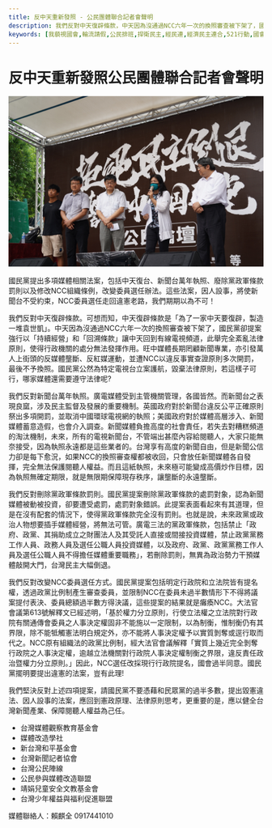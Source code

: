 ```yaml
---
title: 反中天重新發照 - 公民團體聯合記者會聲明
description: 我們反對中天復辟條款，中天因為沒通過NCC六年一次的換照審查被下架了，國民黨卻提案強行以「持續經營」和「回溯條款」讓中天回到有線電視頻道，此舉完全紊亂法律原則，使得行政機關的處分無法發揮作用。旺中媒體長期罔顧新聞專業，亦引發萬人上街頭的反媒體壟斷、反紅媒運動，並遭NCC以違反事實查證原則多次開罰，最後不予換照。
keywords: [我藐視國會,輪流請假,公民排班,捍衛民主,經民連,經濟民主連合,521行動,國會濫權,立院集結,在地對話,前進新北,不當黨產條例,救國團]
---
```

# 反中天重新發照公民團體聯合記者會聲明

![反中天重新發照公民團發言](img/DSC00799.jpg)

國民黨提出多項媒體相關法案，包括中天復台、新聞台萬年執照、廢除黨政軍條款罰則以及修改NCC組織條例，改變委員選任辦法。這些法案，因人設事，將使新聞台不受約束，NCC委員選任走回違憲老路，我們期期以為不可！

我們反對中天復辟條款。可想而知，中天復辟條款是「為了一家中天要復辟，製造一堆袁世凱」。中天因為沒通過NCC六年一次的換照審查被下架了，國民黨卻提案強行以「持續經營」和「回溯條款」讓中天回到有線電視頻道，此舉完全紊亂法律原則，使得行政機關的處分無法發揮作用。旺中媒體長期罔顧新聞專業，亦引發萬人上街頭的反媒體壟斷、反紅媒運動，並遭NCC以違反事實查證原則多次開罰，最後不予換照。國民黨公然為特定電視台立案護航，毀棄法律原則，若這樣子可行，哪家媒體還需要遵守法律呢?

我們反對新聞台萬年執照。廣電媒體受到主管機關管理，各國皆然。而新聞台之表現良窳，涉及民主監督及發展的重要機制。英國政府對於新聞台違反公平正確原則祭出多項開罰，並取消中國環球電視網的執照；美國政府對於媒體高層涉入、新聞媒體蓄意造假，也會介入調查。新聞媒體負擔高度的社會責任，若失去對糟糕頻道的淘汰機制，未來，所有的電視新聞台，不管端出甚麼內容給閱聽人，大家只能無奈接受，因為執照永遠都是這些業者的。台灣享有高度的新聞自由，但是新聞公信力卻是每下愈況，如果NCC的換照審查權都被收回，只會放任新聞媒體各自發揮，完全無法保護閱聽人權益。而且這紙執照，未來極可能變成高價炒作目標，因為執照無確定期限，就是無限期保障現存秩序，讓壟斷的永遠壟斷。

我們反對刪除黨政軍條款罰則。國民黨提案刪除黨政軍條款的處罰對象，認為新聞媒體被動被投資，卻要遭受處罰，處罰對象錯誤。此提案表面看起來有其道理，但是在沒有配套的情況下，使得黨政軍條款完全沒有罰則。也就是說，未來政黨或政治人物想要插手媒體經營，將無法可管。廣電三法的黨政軍條款，包括禁止「政府、政黨、其捐助成立之財團法人及其受託人直接或間接投資媒體，禁止政黨黨務工作人員、政務人員及選任公職人員投資媒體，以及政府、政黨、政黨黨務工作人員及選任公職人員不得擔任媒體重要職務」，若刪除罰則，無異為政治勢力干預媒體敲開大門，台灣民主大幅倒退。

我們反對改變NCC委員選任方式。國民黨提案包括明定行政院和立法院皆有提名權，透過政黨比例制產生審查委員，並限制NCC在委員未過半數情形下不得將議案提付表決、委員總額過半數方得決議，這些提案的結果就是癱瘓NCC。大法官會議第613號解釋文已經述明，「基於權力分立原則，行使立法權之立法院對行政院有關通傳會委員之人事決定權固非不能施以一定限制，以為制衡，惟制衡仍有其界限，除不能牴觸憲法明白規定外，亦不能將人事決定權予以實質剝奪或逕行取而代之。NCC原有組織法的政黨比例制，經大法官會議解釋「實質上幾近完全剝奪行政院之人事決定權，逾越立法機關對行政院人事決定權制衡之界限，違反責任政治暨權力分立原則。」因此，NCC選任改採現行行政院提名，國會過半同意。國民黨擺明要提出違憲的法案，豈有此理! 

我們堅決反對上述四項提案，請國民黨不要憑藉和民眾黨的過半多數，提出毀憲違法、因人設事的法案，應回到憲政原理、法律原則思考，更重要的是，應以健全台灣新聞產業、保障閱聽人權益為己任。

- 台灣媒體觀察教育基金會 
- 媒體改造學社 
- 新台灣和平基金會 
- 台灣新聞記者協會 
- 台灣公民陣線
- 公民參與媒體改造聯盟
- 靖娟兒童安全文教基金會
- 台灣少年權益與福利促進聯盟

媒體聯絡人：賴麒全 0917441010



